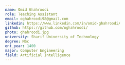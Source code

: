 ```yaml
---
name: Omid Ghahroodi
role: Teaching Assistant
email: oghahroodi98@gmail.com
linkedin: https://www.linkedin.com/in/omid-ghahroodi/
github: https://github.com/oghahroodi/
photo: ghahroodi.jpg
university: Sharif University of Technology
degree: MSc
ent_year: 1400
major: Computer Engineering
field: Artificial Intelligence
---
```

